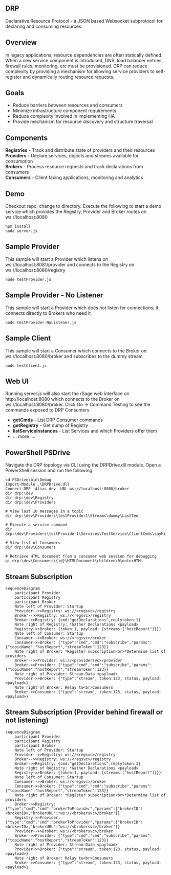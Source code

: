 ## DRP
Declarative Resource Protocol - a JSON based Websocket subprotocol for declaring and consuming resources.

## Overview
In legacy applications, resource dependencies are often statically defined.  When a new service component is
introduced, DNS, load balancer entries, firewall rules, monitoring, etc must be provisioned.  DRP can reduce
complexity by providing a mechanism for allowing service providers to self-register and dynamically routing
resource requests.

## Goals
* Reduce barriers between resources and consumers
* Minimize infrastructure component requirements
* Reduce complexity involved in implementing HA
* Provide mechanism for resource discovery and structure traversal

## Components
**Registries** - Track and distribute state of providers and their resources<br>
**Providers** - Declare services, objects and streams available for consumption<br>
**Brokers** - Process resource requests and track declarations from consumers<br>
**Consumers** - Client facing applications, monitoring and analytics<br>

## Demo
Checkout repo, change to directory.  Execute the following to start a demo service which provides the Registry, Provider and Broker routes on ws://localhost:8080
```
npm install
node server.js
```

## Sample Provider
This sample will start a Provider which listens on ws://localhost:8081/provider and connects to the Registry on ws://localhost:8080/registry
```
node testProvider.js
```
## Sample Provider - No Listener
This sample will start a Provider which does not listen for connections; it connects directly to Brokers who need it
```
node testProvider-NoListener.js
```

## Sample Client
This sample will start a Consumer which connects to the Broker on ws://localhost:8080/broker and subscribes to the dummy stream
```
node testClient.js
```

## Web UI
Running server.js will also start the rSage web interface on http://localhost:8080 which connects to the Broker on ws://localhost:8080/broker.  Click Go -> Command Testing to see the commands exposed to DRP Consumers.<br>
* **getCmds** - List DRP Consumer commands<br>
* **getRegistry** - Get dump of Registry<br>
* **listServiceInstances** - List Services and which Providers offer them<br>
* ... more ....

## PowerShell PSDrive
Navigate the DRP topology via CLI using the DRPDrive.dll module.  Open a PowerShell session and run the following.
```
cd PSDrive\bin\Debug
Import-Module .\DRPDrive.dll
Connect-DRP -Alias dev -URL ws://localhost:8080/broker
dir drp:\dev
dir drp:\dev\Registry
dir drp:\dev\Providers

# View last 10 messages in a topic
dir drp:\dev\Providers\testProvider1\Streams\dummy\LastTen

# Execute a service command
dir drp:\dev\Providers\testProvider1\Services\TestService\ClientCmds\sayHi

# View list of Consumers
dir drp:\dev\Consumers

# Retrieve HTML document from a consumer web session for debugging
gi drp:\dev\Consumers\{id}\HTMLDocument\children\0\outerHTML
```


## Stream Subscription
```mermaid
sequenceDiagram
    participant Provider
    participant Registry
    participant Broker
    Note left of Provider: Startup
    Provider-->>Registry: ws://<regsvc>/registry
    Broker-->>Registry: ws://<regsvc>/registry
    Broker->>Registry: {cmd:"getDeclarations",replytoken:1}
    Note right of Registry: *Gather Declarations <payload>
    Registry->>Broker: {token:1, payload: {streams:["hostReport"]}}}
    Note left of Consumer: Startup
    Consumer-->>Broker: ws://<regsvc>/broker
    Consumer->>Broker: {"type":"cmd","cmd":"subscribe","params":{"topicName":"hostReport","streamToken":123}}
    Note right of Broker: *Register subscription<br>*Determine list of providers
    Broker-->>Provider: ws://<providersvc>/provider
    Broker->>Provider: {"type":"cmd","cmd":"subscribe","params":{"topicName":"hostReport","streamToken":123}}
    Note right of Provider: Stream Data <payload>
    Provider->>Broker: {"type":"stream", token:123, status, payload: <payload>}
    Note right of Broker: Relay to<br>Consumers
    Broker->>Consumer: {"type":"stream", token:123, status, payload: <payload>}
```

## Stream Subscription (Provider behind firewall or not listening)
```mermaid
sequenceDiagram
    participant Provider
    participant Registry
    participant Broker
    Note left of Provider: Startup
    Provider-->>Registry: ws://<regsvc>/registry
    Broker-->>Registry: ws://<regsvc>/registry
    Broker->>Registry: {cmd:"getDeclarations",replytoken:1}
    Note right of Registry: *Gather Declarations <payload>
    Registry->>Broker: {token:1, payload: {streams:["hostReport"]}}}
    Note left of Consumer: Startup
    Consumer-->>Broker: ws://<regsvc>/broker
    Consumer->>Broker: {"type":"cmd","cmd":"subscribe","params":{"topicName":"hostReport","streamToken":123}}
    Note right of Broker: *Register subscription<br>*Determine list of providers
    Broker->>Registry: {"type":"cmd","cmd":"brokerToProvider","params":{"brokerID":<brokerID>,"brokerURL":"ws://<brokersvc>/broker"}}
    Registry->>Provider: {"type":"cmd","cmd":"brokerToProvider","params":{"brokerID":<brokerID>,"brokerURL":"ws://<brokersvc>/broker"}}
    Provider-->>Broker: ws://<brokersvc>/broker
    Broker->>Provider: {"type":"cmd","cmd":"subscribe","params":{"topicName":"hostReport","streamToken":123}}
    Note right of Provider: Stream Data <payload>
    Provider->>Broker: {"type":"stream", token:123, status, payload: <payload>}
    Note right of Broker: Relay to<br>Consumers
    Broker->>Consumer: {"type":"stream", token:123, status, payload: <payload>}
```
